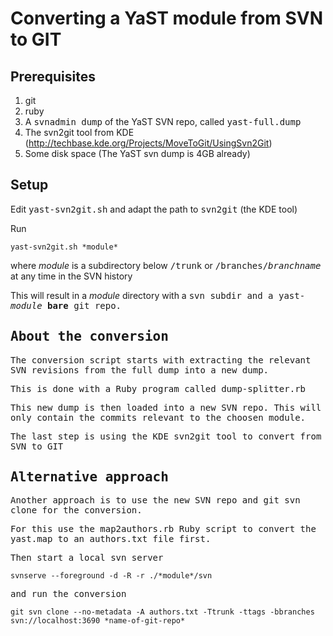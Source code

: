 # Converting a YaST module from SVN to GIT #

## Prerequisites ##

1. git
2. ruby
3. A <tt>svnadmin dump</tt> of the YaST SVN repo, called <tt>yast-full.dump</tt>
4. The svn2git tool from KDE (http://techbase.kde.org/Projects/MoveToGit/UsingSvn2Git)
5. Some disk space (The YaST svn dump is 4GB already)

## Setup ##

Edit <tt>yast-svn2git.sh</tt> and adapt the path to <tt>svn2git</tt> (the KDE tool)

Run

    yast-svn2git.sh *module*

where *module* is a subdirectory below <tt>/trunk</tt> or
<tt>/branches/*branchname*</tt> at any time in the SVN history

This will result in a *module* directory with a <tt>svn<tt>
subdir and a yast-*module* **bare** git repo.

## About the conversion ##

The conversion script starts with extracting the relevant SVN
revisions from the full dump into a new dump.

This is done with a Ruby program called <tt>dump-splitter.rb</tt>

This new dump is then loaded into a new SVN repo. This will only
contain the commits relevant to the choosen module.

The last step is using the KDE <tt>svn2git</tt> tool to convert from SVN to GIT

## Alternative approach ##

Another approach is to use the new SVN repo and <tt>git svn clone</tt> for
the conversion.

For this use the <tt>map2authors.rb</tt> Ruby script to convert the
<tt>yast.map</tt> to an <tt>authors.txt</tt> file first.

Then start a local svn server

    svnserve --foreground -d -R -r ./*module*/svn
  
and run the conversion

    git svn clone --no-metadata -A authors.txt -Ttrunk -ttags -bbranches svn://localhost:3690 *name-of-git-repo*
